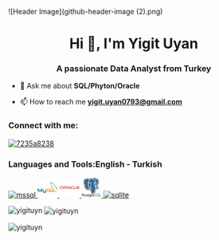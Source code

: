 ![Header Image](github-header-image (2).png) 
<h1 align="center">Hi 👋, I'm Yigit Uyan</h1>
<h3 align="center">A passionate Data Analyst from Turkey</h3>

- 💬 Ask me about **SQL/Phyton/Oracle**

- 📫 How to reach me **yigit.uyan0793@gmail.com**

<h3 align="left">Connect with me:</h3>
<p align="left">
<a href="https://linkedin.com/in/7235a8238" target="blank"><img align="center" src="https://raw.githubusercontent.com/rahuldkjain/github-profile-readme-generator/master/src/images/icons/Social/linked-in-alt.svg" alt="7235a8238" height="30" width="40" /></a>
</p>

<h3 align="left">Languages and Tools:English - Turkish </h3>
<p align="left"> <a href="https://www.microsoft.com/en-us/sql-server" target="_blank" rel="noreferrer"> <img src="https://www.svgrepo.com/show/303229/microsoft-sql-server-logo.svg" alt="mssql" width="40" height="40"/> </a> <a href="https://www.mysql.com/" target="_blank" rel="noreferrer"> <img src="https://raw.githubusercontent.com/devicons/devicon/master/icons/mysql/mysql-original-wordmark.svg" alt="mysql" width="40" height="40"/> </a> <a href="https://www.oracle.com/" target="_blank" rel="noreferrer"> <img src="https://raw.githubusercontent.com/devicons/devicon/master/icons/oracle/oracle-original.svg" alt="oracle" width="40" height="40"/> </a> <a href="https://www.postgresql.org" target="_blank" rel="noreferrer"> <img src="https://raw.githubusercontent.com/devicons/devicon/master/icons/postgresql/postgresql-original-wordmark.svg" alt="postgresql" width="40" height="40"/> </a> <a href="https://www.sqlite.org/" target="_blank" rel="noreferrer"> <img src="https://www.vectorlogo.zone/logos/sqlite/sqlite-icon.svg" alt="sqlite" width="40" height="40"/> </a> </p>

<p><img align="left" src="https://github-readme-stats.vercel.app/api/top-langs?username=yigituyn&show_icons=true&locale=en&layout=compact" alt="yigituyn" /></p>

<p>&nbsp;<img align="center" src="https://github-readme-stats.vercel.app/api?username=yigituyn&show_icons=true&locale=en" alt="yigituyn" /></p>

<p><img align="center" src="https://github-readme-streak-stats.herokuapp.com/?user=yigituyn&" alt="yigituyn" /></p>
